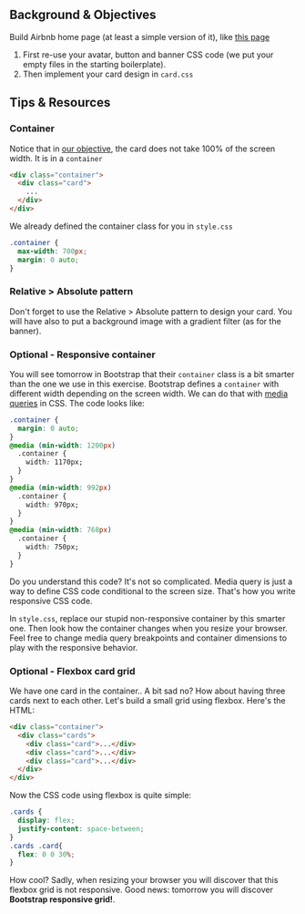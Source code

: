 ## Background & Objectives

Build Airbnb home page (at least a simple version of it), like [this page](http://lewagon.github.io/html-css-challenges/10-homepage-with-cards/)


1. First re-use your avatar, button and banner CSS code (we put your empty files in the starting boilerplate).
2. Then implement your card design in `card.css`


## Tips & Resources

### Container

Notice that in [our objective](http://lewagon.github.io/html-css-challenges/10-homepage-with-cards/), the card does not take 100% of the screen width. It is in a `container`

```html
<div class="container">
  <div class="card">
    ...
  </div>
</div>
```

We already defined the container class for you in `style.css`

```css
.container {
  max-width: 700px;
  margin: 0 auto;
}
```

### Relative > Absolute pattern

Don't forget to use the Relative > Absolute pattern to design your card. You will have also to put a background image with a gradient filter (as for the banner).


### Optional - Responsive container

You will see tomorrow in Bootstrap that their `container` class is a bit smarter than the one we use in this exercise. Bootstrap defines a `container` with different width depending on the screen width. We can do that with [media queries](https://developer.mozilla.org/fr/docs/Web/CSS/Media_queries) in CSS. The code looks like:


```css
.container {
  margin: 0 auto;
}
@media (min-width: 1200px)
  .container {
    width: 1170px;
  }
}
@media (min-width: 992px)
  .container {
    width: 970px;
  }
}
@media (min-width: 768px)
  .container {
    width: 750px;
  }
}
```

Do you understand this code? It's not so complicated. Media query is just a way to define CSS code conditional to the screen size. That's how you write responsive CSS code.

In `style.css`, replace our stupid non-responsive container by this smarter one. Then look how the container changes when you resize your browser. Feel free to change media query breakpoints and container dimensions to play with the responsive behavior.


### Optional - Flexbox card grid

We have one card in the container.. A bit sad no? How about having three cards next to each other. Let's build a small grid using flexbox. Here's the HTML:

```html
<div class="container">
  <div class="cards">
    <div class="card">...</div>
    <div class="card">...</div>
    <div class="card">...</div>
  </div>
</div>
```

Now the CSS code using flexbox is quite simple:

```css
.cards {
  display: flex;
  justify-content: space-between;
}
.cards .card{
  flex: 0 0 30%;
}
```

How cool? Sadly, when resizing your browser you will discover that this flexbox grid is not responsive. Good news: tomorrow you will discover **Bootstrap responsive grid!**.
